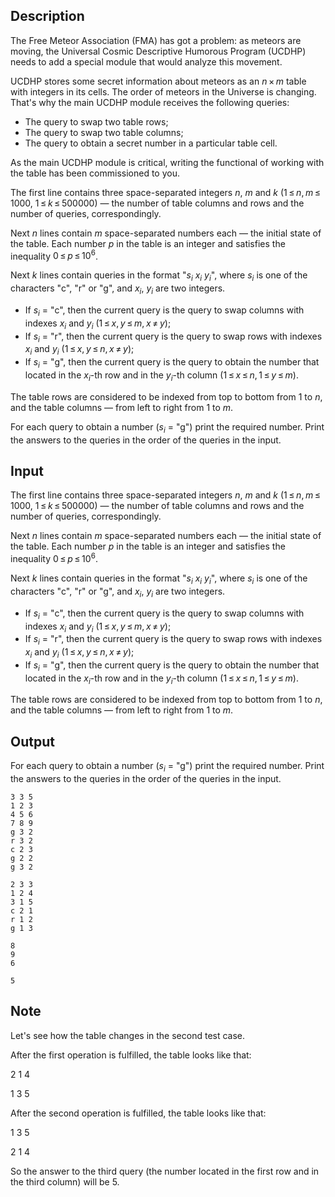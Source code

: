 ## Description

<div><p>The Free Meteor Association (FMA) has got a problem: as meteors are moving, the Universal Cosmic Descriptive Humorous Program (UCDHP) needs to add a special module that would analyze this movement. </p><p>UCDHP stores some secret information about meteors as an <span class="tex-span"><i>n</i> × <i>m</i></span> table with integers in its cells. The order of meteors in the Universe is changing. That's why the main UCDHP module receives the following queries:</p><ul> <li> The query to swap two table rows; </li><li> The query to swap two table columns; </li><li> The query to obtain a secret number in a particular table cell. </li></ul><p>As the main UCDHP module is critical, writing the functional of working with the table has been commissioned to you.</p></div><div class="input-specification"><p>The first line contains three space-separated integers <span class="tex-span"><i>n</i></span>, <span class="tex-span"><i>m</i></span> and <span class="tex-span"><i>k</i></span> (<span class="tex-span">1 ≤ <i>n</i>, <i>m</i> ≤ 1000</span>, <span class="tex-span">1 ≤ <i>k</i> ≤ 500000</span>) — the number of table columns and rows and the number of queries, correspondingly.</p><p>Next <span class="tex-span"><i>n</i></span> lines contain <span class="tex-span"><i>m</i></span> space-separated numbers each — the initial state of the table. Each number <span class="tex-span"><i>p</i></span> in the table is an integer and satisfies the inequality <span class="tex-span">0 ≤ <i>p</i> ≤ 10<sup class="upper-index">6</sup></span>.</p><p>Next <span class="tex-span"><i>k</i></span> lines contain queries in the format "<span class="tex-span"><i>s</i><sub class="lower-index"><i>i</i></sub></span> <span class="tex-span"><i>x</i><sub class="lower-index"><i>i</i></sub></span> <span class="tex-span"><i>y</i><sub class="lower-index"><i>i</i></sub></span>", where <span class="tex-span"><i>s</i><sub class="lower-index"><i>i</i></sub></span> is one of the characters "<span class="tex-font-style-tt">с</span>", "<span class="tex-font-style-tt">r</span>" or "<span class="tex-font-style-tt">g</span>", and <span class="tex-span"><i>x</i><sub class="lower-index"><i>i</i></sub></span>, <span class="tex-span"><i>y</i><sub class="lower-index"><i>i</i></sub></span> are two integers.</p><ul> <li> If <span class="tex-span"><i>s</i><sub class="lower-index"><i>i</i></sub></span> = "<span class="tex-font-style-tt">c</span>", then the current query is the query to swap columns with indexes <span class="tex-span"><i>x</i><sub class="lower-index"><i>i</i></sub></span> and <span class="tex-span"><i>y</i><sub class="lower-index"><i>i</i></sub></span> (<span class="tex-span">1 ≤ <i>x</i>, <i>y</i> ≤ <i>m</i>, <i>x</i> ≠ <i>y</i></span>); </li><li> If <span class="tex-span"><i>s</i><sub class="lower-index"><i>i</i></sub></span> = "<span class="tex-font-style-tt">r</span>", then the current query is the query to swap rows with indexes <span class="tex-span"><i>x</i><sub class="lower-index"><i>i</i></sub></span> and <span class="tex-span"><i>y</i><sub class="lower-index"><i>i</i></sub></span> (<span class="tex-span">1 ≤ <i>x</i>, <i>y</i> ≤ <i>n</i>, <i>x</i> ≠ <i>y</i></span>); </li><li> If <span class="tex-span"><i>s</i><sub class="lower-index"><i>i</i></sub></span> = "<span class="tex-font-style-tt">g</span>", then the current query is the query to obtain the number that located in the <span class="tex-span"><i>x</i><sub class="lower-index"><i>i</i></sub></span>-th row and in the <span class="tex-span"><i>y</i><sub class="lower-index"><i>i</i></sub></span>-th column (<span class="tex-span">1 ≤ <i>x</i> ≤ <i>n</i>, 1 ≤ <i>y</i> ≤ <i>m</i></span>). </li></ul><p>The table rows are considered to be indexed from top to bottom from 1 to <span class="tex-span"><i>n</i></span>, and the table columns — from left to right from 1 to <span class="tex-span"><i>m</i></span>.</p></div><div class="output-specification"><p>For each query to obtain a number (<span class="tex-span"><i>s</i><sub class="lower-index"><i>i</i></sub></span> = "<span class="tex-font-style-tt">g</span>") print the required number. Print the answers to the queries in the order of the queries in the input.</p></div>

## Input

<p>The first line contains three space-separated integers <span class="tex-span"><i>n</i></span>, <span class="tex-span"><i>m</i></span> and <span class="tex-span"><i>k</i></span> (<span class="tex-span">1 ≤ <i>n</i>, <i>m</i> ≤ 1000</span>, <span class="tex-span">1 ≤ <i>k</i> ≤ 500000</span>) — the number of table columns and rows and the number of queries, correspondingly.</p><p>Next <span class="tex-span"><i>n</i></span> lines contain <span class="tex-span"><i>m</i></span> space-separated numbers each — the initial state of the table. Each number <span class="tex-span"><i>p</i></span> in the table is an integer and satisfies the inequality <span class="tex-span">0 ≤ <i>p</i> ≤ 10<sup class="upper-index">6</sup></span>.</p><p>Next <span class="tex-span"><i>k</i></span> lines contain queries in the format "<span class="tex-span"><i>s</i><sub class="lower-index"><i>i</i></sub></span> <span class="tex-span"><i>x</i><sub class="lower-index"><i>i</i></sub></span> <span class="tex-span"><i>y</i><sub class="lower-index"><i>i</i></sub></span>", where <span class="tex-span"><i>s</i><sub class="lower-index"><i>i</i></sub></span> is one of the characters "<span class="tex-font-style-tt">с</span>", "<span class="tex-font-style-tt">r</span>" or "<span class="tex-font-style-tt">g</span>", and <span class="tex-span"><i>x</i><sub class="lower-index"><i>i</i></sub></span>, <span class="tex-span"><i>y</i><sub class="lower-index"><i>i</i></sub></span> are two integers.</p><ul> <li> If <span class="tex-span"><i>s</i><sub class="lower-index"><i>i</i></sub></span> = "<span class="tex-font-style-tt">c</span>", then the current query is the query to swap columns with indexes <span class="tex-span"><i>x</i><sub class="lower-index"><i>i</i></sub></span> and <span class="tex-span"><i>y</i><sub class="lower-index"><i>i</i></sub></span> (<span class="tex-span">1 ≤ <i>x</i>, <i>y</i> ≤ <i>m</i>, <i>x</i> ≠ <i>y</i></span>); </li><li> If <span class="tex-span"><i>s</i><sub class="lower-index"><i>i</i></sub></span> = "<span class="tex-font-style-tt">r</span>", then the current query is the query to swap rows with indexes <span class="tex-span"><i>x</i><sub class="lower-index"><i>i</i></sub></span> and <span class="tex-span"><i>y</i><sub class="lower-index"><i>i</i></sub></span> (<span class="tex-span">1 ≤ <i>x</i>, <i>y</i> ≤ <i>n</i>, <i>x</i> ≠ <i>y</i></span>); </li><li> If <span class="tex-span"><i>s</i><sub class="lower-index"><i>i</i></sub></span> = "<span class="tex-font-style-tt">g</span>", then the current query is the query to obtain the number that located in the <span class="tex-span"><i>x</i><sub class="lower-index"><i>i</i></sub></span>-th row and in the <span class="tex-span"><i>y</i><sub class="lower-index"><i>i</i></sub></span>-th column (<span class="tex-span">1 ≤ <i>x</i> ≤ <i>n</i>, 1 ≤ <i>y</i> ≤ <i>m</i></span>). </li></ul><p>The table rows are considered to be indexed from top to bottom from 1 to <span class="tex-span"><i>n</i></span>, and the table columns — from left to right from 1 to <span class="tex-span"><i>m</i></span>.</p>

## Output

<p>For each query to obtain a number (<span class="tex-span"><i>s</i><sub class="lower-index"><i>i</i></sub></span> = "<span class="tex-font-style-tt">g</span>") print the required number. Print the answers to the queries in the order of the queries in the input.</p>





```input1
3 3 5
1 2 3
4 5 6
7 8 9
g 3 2
r 3 2
c 2 3
g 2 2
g 3 2

```




```input2
2 3 3
1 2 4
3 1 5
c 2 1
r 1 2
g 1 3

```




```output1
8
9
6

```




```output2
5

```



## Note

<p>Let's see how the table changes in the second test case.</p><p>After the first operation is fulfilled, the table looks like that:</p><p>2 1 4</p><p>1 3 5</p><p>After the second operation is fulfilled, the table looks like that:</p><p>1 3 5</p><p>2 1 4</p><p>So the answer to the third query (the number located in the first row and in the third column) will be 5.</p>
